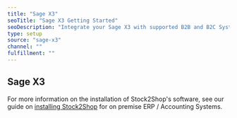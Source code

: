 ```yaml
---
title: "Sage X3"
seoTitle: "Sage X3 Getting Started"
seoDescription: "Integrate your Sage X3 with supported B2B and B2C Systems through Stock2Shop"
type: setup
source: "sage-x3"
channel: ""
fulfillment: ""
---
```


## Sage X3

For more information on the installation of Stock2Shop's software, see our guide on [installing Stock2Shop](/help/setup/installing-stock2shop/ "Installing Stock2Shop for on Premise ERP / AAccounting Sysytems") for on premise ERP / Accounting Systems.
